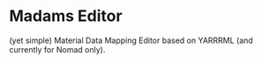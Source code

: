 # Madams Editor

(yet simple) Material Data Mapping Editor based on YARRRML (and currently for Nomad only).

